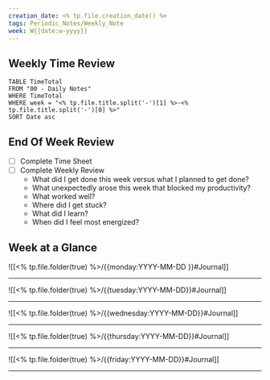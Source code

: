 ```yaml
---
creation_date: <% tp.file.creation_date() %>
tags: Periodic_Notes/Weekly_Note
week: W{{date:w-yyyy}}
---
```

## Weekly Time Review

```dataview
TABLE TimeTotal
FROM "00 - Daily Notes"
WHERE TimeTotal
WHERE week = "<% tp.file.title.split('-')[1] %>-<% tp.file.title.split('-')[0] %>"
SORT Date asc
```

## End Of Week Review

-  [ ] Complete Time Sheet
-  [ ] Complete Weekly Review
	- What did I get done this week versus what I planned to get done?
	- What unexpectedly arose this week that blocked my productivity?
	- What worked well?
	- Where did I get stuck?
	- What did I learn?
	- When did I feel most energized?

## Week at a Glance


![[<% tp.file.folder(true) %>/{{monday:YYYY-MM-DD }}#Journal]]

---
![[<% tp.file.folder(true) %>/{{tuesday:YYYY-MM-DD}}#Journal]]

---
![[<% tp.file.folder(true) %>/{{wednesday:YYYY-MM-DD}}#Journal]]

---
![[<% tp.file.folder(true) %>/{{thursday:YYYY-MM-DD}}#Journal]]

---
![[<% tp.file.folder(true) %>/{{friday:YYYY-MM-DD}}#Journal]]

---
